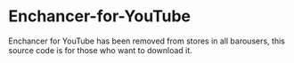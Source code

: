 # Enchancer-for-YouTube
Enchancer for YouTube has been removed from stores in all barousers, this source code is for those who want to download it.
